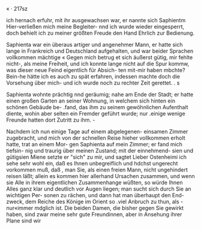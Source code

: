 « · 217sz

ich hernach erfuhr, mit ihr ausgewachsen war, er nannte
sich Saphientm Hier-verließen mich meine Begleiter-
nnd ich wurde wieder eingesperrt, doch behielt ich zu meiner
größten Freude den Hand Ehrlich zur Bedienung.

Saphienta war ein überaus artiger und angenehmer
Mann, er hatte sich lange in Frankreich und Deutschland
aufgehalten, und war beider Sprachen vollkommen mächtige «
Gegen mich betrug et sich äußerst gütig, mir fehlte nicht-,
als meine Freiheit, und ich konnte lange nicht auf die
Spur kommw, was dieser neue Feind eigentlich für Absich-
ten mit-mir haben mbchte? Bein-he hätte ich es auch zu
spät erfahren, indessen machte doch die Vorsehung über mich-
und ich wurde noch zu rechter Zeit gerettet. . s

Saphienta wohnte prächtig nnd geräumig; nahe am
Ende der Stadt; er hatte einen großen Garten an seiner
Wohnung, in welchem sich hinten ein schönen Gebäude be-
.fand, das ihm zu seinem gewöhnlichen Aufenthalt diente,
wohin aber selten ein Fremder geführt wurde; nur .einige
wenige Freunde hatten dort Zutritt zu ihm. -

Nachdem ich nun einige Tage auf einem abgelegenen-
einsamen Zimmer zugebracht, und mich von der schnellen
Reise hieher vollkommen erholt hatte, trat an einem Mor-
gen Saphienta auf mein Zimmer; er fand mich tiefsin-
nig und traurig über meinen Zustand; mit der einnehmend-
sien und gütigsien Miene setzte er "sich" zu mir, und sagtet
Lieber Ostenheimi ich sehe sehr wohl ein, daß es Ihnen
unbegreiflich und hdchst ungerecht vorkommen muß, daß ,
man Sie, als einen freien Mann, nicht ungehindert reisen
läßt; allein es kommen hier allerhand Ursachen zusammen,
und wenn sie Alle in ihrem eigentlichen Zusammenhange
wüßten, so würde Ihnen Alles ganz klar und deutlich vor
Augen liegen; man sucht sich durch Sie an wichtigen Per-
sonen zu rächen, und dann hat man überhaupt den End-
zweck, dem Reiche des Könige im Orient so .viel Anbruch
zu thun, als -nur«immer mdglich ist. Die beiden Damen,
die bisher gegen Sie gewirkt haben, sind zwar meine sehr
gute Freundinnen, aber in Ansehung ihrer Plane sind wir

